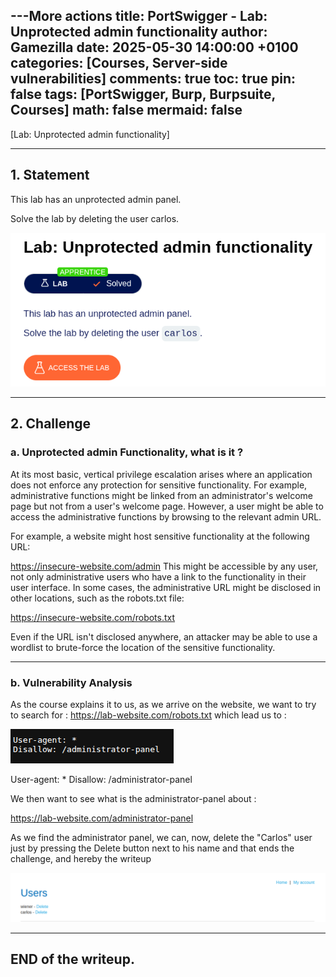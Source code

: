 ---More actions
title: PortSwigger - Lab: Unprotected admin functionality
author: Gamezilla
date: 2025-05-30 14:00:00 +0100
categories: [Courses, Server-side vulnerabilities]
comments: true
toc: true
pin: false
tags: [PortSwigger, Burp, Burpsuite, Courses]
math: false
mermaid: false
---

[Lab: Unprotected admin functionality]

---

## 1. Statement

This lab has an unprotected admin panel.

Solve the lab by deleting the user carlos.

![enonce](/assets/img/posts/PortSwigger/ServerSideVulnerabilities/UnprotectedAdminFunctionality/enonce.png)


---

## 2. Challenge

### a. Unprotected admin Functionality, what is it ?

At its most basic, vertical privilege escalation arises where an application does not enforce any protection for sensitive functionality. For example, administrative functions might be linked from an administrator's welcome page but not from a user's welcome page. However, a user might be able to access the administrative functions by browsing to the relevant admin URL.

For example, a website might host sensitive functionality at the following URL:

https://insecure-website.com/admin
This might be accessible by any user, not only administrative users who have a link to the functionality in their user interface. In some cases, the administrative URL might be disclosed in other locations, such as the robots.txt file:

https://insecure-website.com/robots.txt

Even if the URL isn't disclosed anywhere, an attacker may be able to use a wordlist to brute-force the location of the sensitive functionality.

---

### b. Vulnerability Analysis

As the course explains it to us, as we arrive on the website, we want to try to search for :
https://lab-website.com/robots.txt which lead us to : 

![robot](/assets/img/posts/PortSwigger/ServerSideVulnerabilities/UnprotectedAdminFunctionality/robot.png)

User-agent: *
Disallow: /administrator-panel

We then want to see what is the administrator-panel about : 

https://lab-website.com/administrator-panel

As we find the administrator panel, we can, now, delete the "Carlos" user just by pressing the Delete button next to his name and that ends the challenge, and hereby the writeup

![ending](/assets/img/posts/PortSwigger/ServerSideVulnerabilities/UnprotectedAdminFunctionality/ending.png)

---

## END of the writeup.

